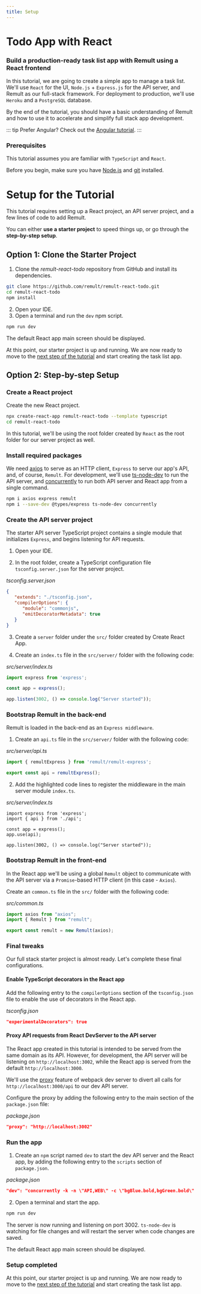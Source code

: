 ```yaml
---
title: Setup
---
```


# Todo App with React

### Build a production-ready task list app with Remult using a React frontend

In this tutorial, we are going to create a simple app to manage a task list. We'll use `React` for the UI, `Node.js` + `Express.js` for the API server, and Remult as our full-stack framework. For deployment to production, we'll use `Heroku` and a `PostgreSQL` database. 

By the end of the tutorial, you should have a basic understanding of Remult and how to use it to accelerate and simplify full stack app development.

::: tip Prefer Angular?
Check out the [Angular tutorial](../tutorial-angular).
:::

### Prerequisites

This tutorial assumes you are familiar with `TypeScript` and `React`.

Before you begin, make sure you have [Node.js](https://nodejs.org) and [git](https://git-scm.com/) installed. <!-- consider specifying Node minimum version with npm -->

# Setup for the Tutorial
This tutorial requires setting up a React project, an API server project, and a few lines of code to add Remult.

You can either **use a starter project** to speed things up, or go through the **step-by-step setup**.

## Option 1: Clone the Starter Project

1. Clone the *remult-react-todo* repository from GitHub and install its dependencies.

```sh
git clone https://github.com/remult/remult-react-todo.git
cd remult-react-todo
npm install
```

2. Open your IDE.
3. Open a terminal and run the `dev` npm script.

```sh
npm run dev
```

The default React app main screen should be displayed.

At this point, our starter project is up and running. We are now ready to move to the [next step of the tutorial](./entities.md) and start creating the task list app.

## Option 2: Step-by-step Setup

### Create a React project
Create the new React project.
```sh
npx create-react-app remult-react-todo --template typescript
cd remult-react-todo
```

In this tutorial, we'll be using the root folder created by `React` as the root folder for our server project as well.
### Install required packages
We need [axios](https://axios-http.com/) to serve as an HTTP client, `Express` to serve our app's API, and, of course, `Remult`. For development, we'll use [ts-node-dev](https://www.npmjs.com/package/ts-node-dev) to run the API server, and [concurrently](https://www.npmjs.com/package/concurrently) to run both API server and React app from a single command.
```sh
npm i axios express remult
npm i --save-dev @types/express ts-node-dev concurrently
```
### Create the API server project
The starter API server TypeScript project contains a single module that initializes `Express`, and begins listening for API requests.

1. Open your IDE.

2. In the root folder, create a TypeScript configuration file `tsconfig.server.json` for the server project.

*tsconfig.server.json*
```json
{
   "extends": "./tsconfig.json",
   "compilerOptions": {
      "module": "commonjs",
      "emitDecoratorMetadata": true
   }
}
```

3. Create a `server` folder under the `src/` folder created by Create React App.

4. Create an `index.ts` file in the `src/server/` folder with the following code:

*src/server/index.ts*
```ts
import express from 'express';

const app = express();

app.listen(3002, () => console.log("Server started"));
```

### Bootstrap Remult in the back-end
Remult is loaded in the back-end as an `Express middleware`.

1. Create an `api.ts` file in the `src/server/` folder with the following code:

*src/server/api.ts*
```ts
import { remultExpress } from 'remult/remult-express';

export const api = remultExpress();
```

2. Add the highlighted code lines to register the middleware in the main server module `index.ts`.

*src/server/index.ts*
```ts{2,5}
import express from 'express';
import { api } from './api';

const app = express();
app.use(api);

app.listen(3002, () => console.log("Server started"));
```

### Bootstrap Remult in the front-end

In the React app we'll be using a global `Remult` object to communicate with the API server via a `Promise`-based HTTP client (in this case - `Axios`).

Create an `common.ts` file in the `src/` folder with the following code:

*src/common.ts*
```ts
import axios from "axios";
import { Remult } from "remult";

export const remult = new Remult(axios); 
```


### Final tweaks

Our full stack starter project is almost ready. Let's complete these final configurations.
#### Enable TypeScript decorators in the React app

Add the following entry to the `compilerOptions` section of the `tsconfig.json` file to enable the use of decorators in the React app.
   
*tsconfig.json*
```json
"experimentalDecorators": true
```

#### Proxy API requests from React DevServer to the API server
The React app created in this tutorial is intended to be served from the same domain as its API. 
However, for development, the API server will be listening on `http://localhost:3002`, while the React app is served from the default `http://localhost:3000`. 

We'll use the [proxy](https://create-react-app.dev/docs/proxying-api-requests-in-development/) feature of webpack dev server to divert all calls for `http://localhost:3000/api` to our dev API server.

Configure the proxy by adding the following entry to the main section of the `package.json` file:

*package.json*
```json
"proxy": "http://localhost:3002"
```

### Run the app

1. Create an `npm` script named `dev` to start the dev API server and the React app, by adding the following entry to the `scripts` section of `package.json`.

*package.json*
```json
"dev": "concurrently -k -n \"API,WEB\" -c \"bgBlue.bold,bgGreen.bold\" \"ts-node-dev -P tsconfig.server.json src/server/\" \"react-scripts start\""
```
   
2. Open a terminal and start the app.
```sh
npm run dev
```

The server is now running and listening on port 3002. `ts-node-dev` is watching for file changes and will restart the server when code changes are saved.

The default React app main screen should be displayed.


### Setup completed
At this point, our starter project is up and running. We are now ready to move to the [next step of the tutorial](./entities.md) and start creating the task list app.